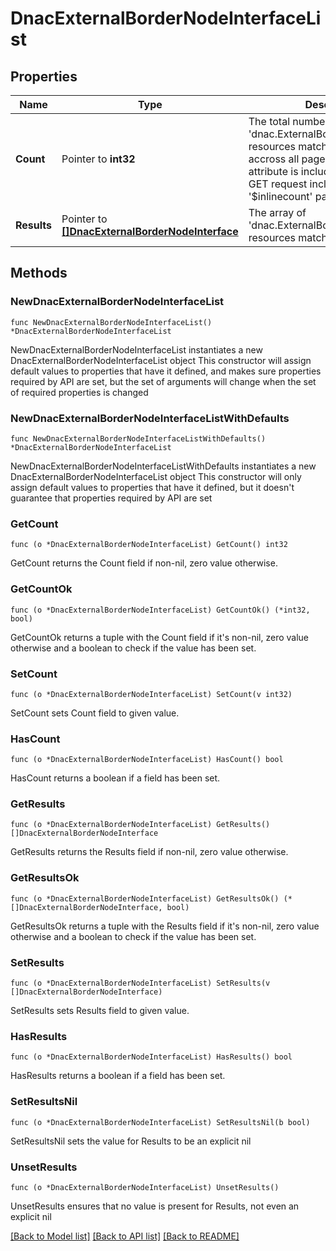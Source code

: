 # DnacExternalBorderNodeInterfaceList

## Properties

Name | Type | Description | Notes
------------ | ------------- | ------------- | -------------
**Count** | Pointer to **int32** | The total number of &#39;dnac.ExternalBorderNodeInterface&#39; resources matching the request, accross all pages. The &#39;Count&#39; attribute is included when the HTTP GET request includes the &#39;$inlinecount&#39; parameter. | [optional] 
**Results** | Pointer to [**[]DnacExternalBorderNodeInterface**](DnacExternalBorderNodeInterface.md) | The array of &#39;dnac.ExternalBorderNodeInterface&#39; resources matching the request. | [optional] 

## Methods

### NewDnacExternalBorderNodeInterfaceList

`func NewDnacExternalBorderNodeInterfaceList() *DnacExternalBorderNodeInterfaceList`

NewDnacExternalBorderNodeInterfaceList instantiates a new DnacExternalBorderNodeInterfaceList object
This constructor will assign default values to properties that have it defined,
and makes sure properties required by API are set, but the set of arguments
will change when the set of required properties is changed

### NewDnacExternalBorderNodeInterfaceListWithDefaults

`func NewDnacExternalBorderNodeInterfaceListWithDefaults() *DnacExternalBorderNodeInterfaceList`

NewDnacExternalBorderNodeInterfaceListWithDefaults instantiates a new DnacExternalBorderNodeInterfaceList object
This constructor will only assign default values to properties that have it defined,
but it doesn't guarantee that properties required by API are set

### GetCount

`func (o *DnacExternalBorderNodeInterfaceList) GetCount() int32`

GetCount returns the Count field if non-nil, zero value otherwise.

### GetCountOk

`func (o *DnacExternalBorderNodeInterfaceList) GetCountOk() (*int32, bool)`

GetCountOk returns a tuple with the Count field if it's non-nil, zero value otherwise
and a boolean to check if the value has been set.

### SetCount

`func (o *DnacExternalBorderNodeInterfaceList) SetCount(v int32)`

SetCount sets Count field to given value.

### HasCount

`func (o *DnacExternalBorderNodeInterfaceList) HasCount() bool`

HasCount returns a boolean if a field has been set.

### GetResults

`func (o *DnacExternalBorderNodeInterfaceList) GetResults() []DnacExternalBorderNodeInterface`

GetResults returns the Results field if non-nil, zero value otherwise.

### GetResultsOk

`func (o *DnacExternalBorderNodeInterfaceList) GetResultsOk() (*[]DnacExternalBorderNodeInterface, bool)`

GetResultsOk returns a tuple with the Results field if it's non-nil, zero value otherwise
and a boolean to check if the value has been set.

### SetResults

`func (o *DnacExternalBorderNodeInterfaceList) SetResults(v []DnacExternalBorderNodeInterface)`

SetResults sets Results field to given value.

### HasResults

`func (o *DnacExternalBorderNodeInterfaceList) HasResults() bool`

HasResults returns a boolean if a field has been set.

### SetResultsNil

`func (o *DnacExternalBorderNodeInterfaceList) SetResultsNil(b bool)`

 SetResultsNil sets the value for Results to be an explicit nil

### UnsetResults
`func (o *DnacExternalBorderNodeInterfaceList) UnsetResults()`

UnsetResults ensures that no value is present for Results, not even an explicit nil

[[Back to Model list]](../README.md#documentation-for-models) [[Back to API list]](../README.md#documentation-for-api-endpoints) [[Back to README]](../README.md)


